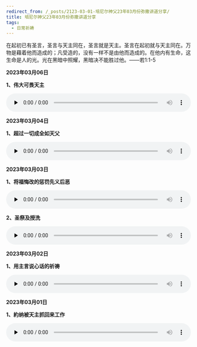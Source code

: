 ```yaml
---
redirect_from: /_posts/2123-03-01-培尼尔神父23年03月份弥撒讲道分享/
title: 培尼尔神父23年03月份弥撒讲道分享
tags:
  - 日常祈祷
---
```


在起初已有圣言，圣言与天主同在，圣言就是天主。圣言在起初就与天主同在。万物是藉着他而造成的；凡受造的，没有一样不是由他而造成的。在他内有生命，这生命是人的光。光在黑暗中照耀，黑暗决不能胜过他。——若1:1-5

**2023年03月06日**

**1、伟大可畏天主**

<audio id="audio" style="width: 100%;height:50px;" controls="controls" preload="none">
      <source id="mp3" src="/2023.03/audio/230306kewei.mp3">
</audio>

**2023年03月04日**

**1、超过一切成全如天父**

<audio id="audio" style="width: 100%;height:50px;" controls="controls" preload="none">
      <source id="mp3" src="/2023.03/audio/230304tianfu.mp3">
</audio>

**2023年03月03日**

**1、将福悔改的惩罚先义后恶**

<audio id="audio" style="width: 100%;height:50px;" controls="controls" preload="none">
      <source id="mp3" src="/2023.03/audio/230303huigai.mp3">
</audio>

**2、圣祭及授洗**

<audio id="audio" style="width: 100%;height:50px;" controls="controls" preload="none">
      <source id="mp3" src="/2023.03/audio/230303shengji.mp3">
</audio>

**2023年03月02日**

**1、用主言说心话的祈祷**

<audio id="audio" style="width: 100%;height:50px;" controls="controls" preload="none">
      <source id="mp3" src="/2023.03/audio/230302qidao.mp3">
</audio>

**2023年03月01日**

**1、約纳被天主抓回来工作**

<audio id="audio" style="width: 100%;height:50px;" controls="controls" preload="none">
      <source id="mp3" src="/2023.03/audio/230301yuena.mp3">
</audio>
